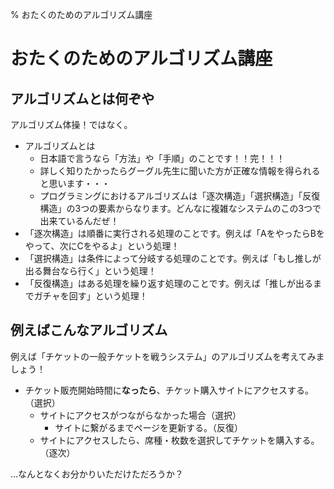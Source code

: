 % おたくのためのアルゴリズム講座
# おたくのためのアルゴリズム講座

## アルゴリズムとは何ぞや

アルゴリズム体操！ではなく。

- アルゴリズムとは
    - 日本語で言うなら「方法」や「手順」のことです！！完！！！
    - 詳しく知りたかったらグーグル先生に聞いた方が正確な情報を得られると思います・・・
    - プログラミングにおけるアルゴリズムは「逐次構造」「選択構造」「反復構造」の3つの要素からなります。どんなに複雑なシステムのこの3つで出来ているんだぜ！
- 「逐次構造」は順番に実行される処理のことです。例えば「AをやったらBをやって、次にCをやるよ」という処理！
- 「選択構造」は条件によって分岐する処理のことです。例えば「もし推しが出る舞台なら行く」という処理！
- 「反復構造」はある処理を繰り返す処理のことです。例えば「推しが出るまでガチャを回す」という処理！

## 例えばこんなアルゴリズム

例えば「チケットの一般チケットを戦うシステム」のアルゴリズムを考えてみましょう！

- チケット販売開始時間に**なったら**、チケット購入サイトにアクセスする。（選択）
    - サイトにアクセスがつながらなかった場合（選択）
        - サイトに繋がるまでページを更新する。（反復）
    - サイトにアクセスしたら、席種・枚数を選択してチケットを購入する。（逐次）

…なんとなくお分かりいただけただろうか？



